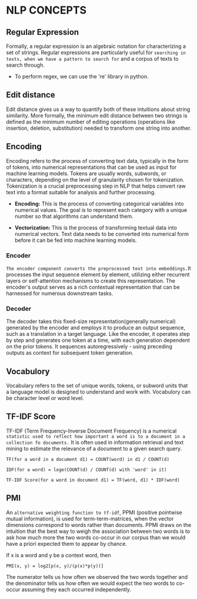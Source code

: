# NLP CONCEPTS

## Regular Expression
Formally, a regular expression is an algebraic notation for characterizing a set of strings. Regular expressions are particularly useful for `searching in texts, when we have a pattern to search for` and a corpus of texts to search through.
- To perform regex, we can use the 're' library in python.

## Edit distance
Edit distance gives us a way to quantify both of these intuitions about string similarity. More formally, the minimum edit distance between two strings is defined as the minimum number of editing operations (operations like insertion, deletion, substitution) needed to transform one string into another.

## Encoding
Encoding refers to the process of converting text data, typically in the form of tokens, into numerical representations that can be used as input for machine learning models. Tokens are usually words, subwords, or characters, depending on the level of granularity chosen for tokenization. Tokenization is a crucial preprocessing step in NLP that helps convert raw text into a format suitable for analysis and further processing. 

- **Encoding:** This is the process of converting categorical variables into numerical values. The goal is to represent each category with a unique number so that algorithms can understand them. 

- **Vectorization:** This is the process of transforming textual data into numerical vectors. Text data needs to be converted into numerical form before it can be fed into machine learning models.

### Encoder
`The encoder component converts the preprocessed text into embeddings.`It processes the input sequence element by element, utilizing either recurrent layers or self-attention mechanisms to create this representation. The encoder's output serves as a rich contextual representation that can be harnessed for numerous downstream tasks.

### Decoder
The decoder takes this fixed-size representation(generally numerical) generated by the encoder and employs it to produce an output sequence, such as a translation in a target language. Like the encoder, it operates step by step and generates one token at a time, with each generation dependent on the prior tokens. It sequences autoregressively - using preceding outputs as context for subsequent token generation. 

## Vocabulory
Vocabulary refers to the set of unique words, tokens, or subword units that a language model is designed to understand and work with. Vocabulory can be character level or word level.

## TF-IDF Score
TF-IDF (Term Frequency-Inverse Document Frequency) is a numerical `statistic used to reflect how important a word is to a document in a collection fo documents.` It is often used in information retrieval and text mining to estimate the relevance of a document to a given search query.

`TF(for a word in a document d1) = COUNT(word) in d1 / COUNT(d)`

`IDF(for a word) = loge(COUNT(d) / COUNT(d) with 'word' in it)`

`TF-IDF Score(for a word in document d1) = TF(word, d1) * IDF(word)`

## PMI
An `alternative weighting function to tf-idf`, PPMI (positive pointwise mutual information), is used for term-term-matrices, when the vector dimensions correspond to words rather than documents. PPMI draws on the intuition that the best way to weigh the association between two words is to ask how much more the two words co-occur in our corpus than we would have a priori expected them to appear by chance.

If x is a word and y be a context word, then 

    PMI(x, y) = log2[p(x, y)/(p(x)*p(y))]
The numerator tells us how often we observed the two words together and the denominator tells us how often we would expect the two words to co-occur assuming they each occurred independently.
